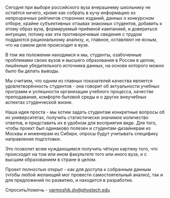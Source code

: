 Сегодня при выборе российского вуза вчерашнему школьнику не остаётся ничего, кроме как собрать в кучу информацию из непрозрачных рейтингов сторонних изданий, данных о конкурсном отборе, крайне субъективных отзывах знакомых студентов, добавить к этому образ вуза, формируемый приёмной кампанией, и довериться интуиции, потому как эти противоречивые сведения с трудом поддаются рациональному анализу, и, главное, оставляют не ясным, что на самом деле происходит в вузе.

В том же положении находимся и мы, студенты, озабоченные проблемами своих вузов и высшего образования в России в целом, лишённые убедительного источника данных, на основе которого можно было бы делать выводы.

Мы считаем, что одним из главных показателей качества является удовлетворённость студентов - она говорит об актуальности учебных программ и успешности организации учебного процесса, качестве преподавания, комфорте бытовой среды и о других внеучебных аспектах студенческой жизни.

Наша идея проста - мы хотим задать студентам конкретные вопросы об их университетах, получить статистически значимое количество ответов, и представить их в удобном для восприятия виде.
Для того, чтобы проект был одинаково полезен и студентам-дизайнерам из Москвы и инженерам из Сибири, опросы будут учитывать специфику направления подготовки. 
<!---, для чего мы привлечём помощь элиты всех сортов) -->

Это позволит всем нуждающимся получить чёткую картину того, что происходит на том или ином факультете того или иного вуза, и с высшим образованием в стране в целом.

Проект полностью открыт - как для доступа к собранным данным (чтобы любой желающий мог провести самостоятельный анализ), так и для предложений по развитию, и находится в разработке.

Спросить/помочь - <a href="mailto:yarmoshik.dv@phystech.edu">yarmoshik.dv@phystech.edu</a>

